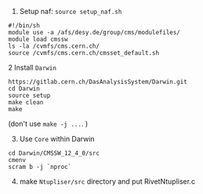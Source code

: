 1. Setup naf: `source setup_naf.sh`
```
#!/bin/sh
module use -a /afs/desy.de/group/cms/modulefiles/
module load cmssw
ls -la /cvmfs/cms.cern.ch/
source /cvmfs/cms.cern.ch/cmsset_default.sh
```


2 Install `Darwin`
```
https://gitlab.cern.ch/DasAnalysisSystem/Darwin.git
cd Darwin
source setup
make clean
make
```

(don't use `make -j ...`. )

3. Use `Core` within Darwin
```
cd Darwin/CMSSW_12_4_0/src
cmenv
scram b -j `nproc`
```
4. make `Ntupliser/src` directory and put RivetNtupliser.c
